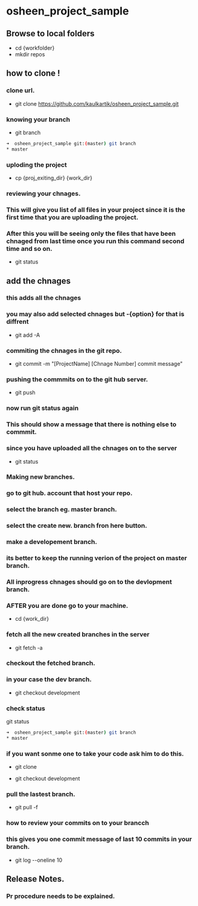 # osheen_project_sample

## Browse to local folders  
* cd {workfolder} 
* mkdir repos  

## how to clone !  

### clone url. 
* git clone https://github.com/kaulkartik/osheen_project_sample.git

### knowing your branch  
* git branch 

```bash
➜  osheen_project_sample git:(master) git branch
* master
````
### uploding the project   
* cp {proj_exiting_dir} {work_dir}

### reviewing your chnages. 
### This will give you list of all files in your project  since it is the   first time that you are uploading the project.  
### After this you will be seeing only the files that have been chnaged from   last time once you run this command second time and so on.  
* git status

## add the chnages  
### this adds all the chnages   
### you may also add selected chnages but  -{option} for that is diffrent   
* git add -A

### commiting the chnages in the git repo. 
* git commit -m "[ProjectName] [Chnage Number] commit message"

### pushing the commmits on to the git hub server. 
* git push 

### now run git status again 
### This should show a message that there is nothing else to commmit. 
### since you have uploaded all the chnages on to the server   
* git status 

### Making new branches. 
### go to git hub. account that host your repo. 
### select the branch eg. master branch. 
### select the create new. branch fron here button. 
### make a developement branch. 
### its better to keep the running verion of the project on master branch. 
### All inprogress chnages should go on to the devlopment branch. 
### AFTER you are done go to your machine.  
* cd {work_dir}

### fetch all the new created branches in the server   
* git fetch -a

### checkout the fetched branch. 
### in your case the dev branch. 
* git checkout development 

### check status   
git status 
```bash
➜  osheen_project_sample git:(master) git branch
* master
````

### if you want sonme one to take your code ask him to do this. 
* git clone <clone url>

* git checkout development 

### pull the lastest branch. 
* git pull -f 

### how to review your commits on to your brancch   
### this gives you one commit message of last 10  commits in your branch. 
* git log --oneline 10

## Release Notes. 
### Pr procedure needs to be explained.  
